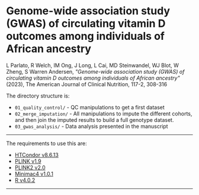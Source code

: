 # Genome-wide association study (GWAS) of circulating vitamin D outcomes among individuals of African ancestry

L Parlato, R Welch, IM Ong, J Long, L Cai, MD Steinwandel, WJ Blot, W Zheng, S Warren Andersen, _"Genome-wide association study (GWAS) of circulating vitamin D outcomes among individuals of African ancestry"_ (2023), The American Journal of Clinical Nutrition, 117-2, 308-316

The directory structure is:

- `01_quality_control/` - QC manipulations to get a first dataset
- `02_merge_imputation/` - All manipulations to impute the different cohorts, and then join the imputed results to build a full genotype dataset.
- `03_gwas_analysis/` - Data analysis presented in the manuscript

---

The requirements to use this are:

- [HTCondor v8.6.13](https://research.cs.wisc.edu/htcondor/)
- [PLINK v1.9](https://www.cog-genomics.org/plink/1.9/)
- [PLINK2 v2.0](https://www.cog-genomics.org/plink/2.0/)
- [Minimac4 v1.0.1](https://genome.sph.umich.edu/wiki/Minimac4)
- [R v4.0.2](https://www.r-project.org/)

---
